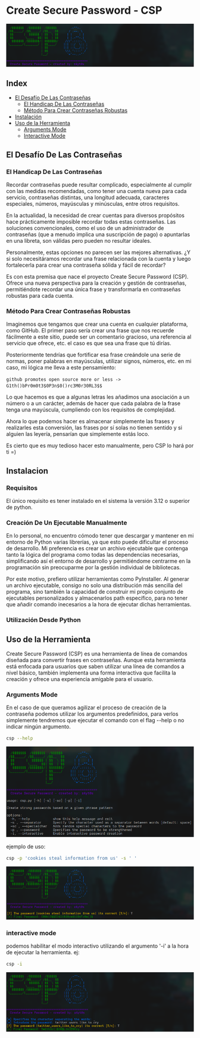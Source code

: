 # Create Secure Password - CSP
![Logo](./img/logo.png)

## Index
- [El Desafío De Las Contraseñas](#el-desafío-de-las-contraseñas)
    - [El Handicap De Las Contraseñas](#el-handicap-de-las-contraseñas)
    - [Método Para Crear Contraseñas Robustas](#método-para-crear-contraseñas-robustas)
- [Instalación](#instalacion)
- [Uso de la Herramienta](#uso-de-la-herramienta)
    - [Arguments Mode](#arguments-mode)
    - [Interactive Mode](#interactive-mode)

## El Desafío De Las Contraseñas

### El Handicap De Las Contraseñas

Recordar contraseñas puede resultar complicado, especialmente al cumplir con las medidas recomendadas, como tener una cuenta nueva para cada servicio, contraseñas distintas, una longitud adecuada, caracteres especiales, números, mayúsculas y minúsculas, entre otros requisitos.

En la actualidad, la necesidad de crear cuentas para diversos propósitos hace prácticamente imposible recordar todas estas contraseñas. Las soluciones convencionales, como el uso de un administrador de contraseñas (que a menudo implica una suscripción de pago) o apuntarlas en una libreta, son válidas pero pueden no resultar ideales.

Personalmente, estas opciones no parecen ser las mejores alternativas. ¿Y si solo necesitáramos recordar una frase relacionada con la cuenta y luego fortalecerla para crear una contraseña sólida y fácil de recordar?

Es con esta premisa que nace el proyecto Create Secure Password (CSP). Ofrece una nueva perspectiva para la creación y gestión de contraseñas, permitiéndote recordar una única frase y transformarla en contraseñas robustas para cada cuenta.

### Método Para Crear Contraseñas Robustas

Imaginemos que tengamos que crear una cuenta en cualquier plataforma, como GitHub. El primer paso sería crear una frase que nos recuerde fácilmente a este sitio, puede ser un comentario gracioso, una referencia al servicio que ofrece, etc. el caso es que sea una frase que tú dirías.

Posteriormente tendrías que fortificar esa frase creándole una serie de normas, poner palabras en mayúsculas, utilizar signos, números, etc. en mi caso, mi lógica me lleva a este pensamiento:

`github promotes open source more or less -> G1th()bPr0m0t3$0P3n$0()rc3M0r30RL3$$`

Lo que hacemos es que a algunas letras les añadimos una asociación a un número o a un carácter, además de hacer que cada palabra de la frase tenga una mayúscula, cumpliendo con los requisitos de complejidad.

Ahora lo que podemos hacer es almacenar simplemente las frases y realizarles esta conversión, las frases por sí solas no tienen sentido y si alguien las leyería, pensarían que simplemente estás loco.

Es cierto que es muy tedioso hacer esto manualmente, pero CSP lo hará por ti =)

## Instalacion

### Requisitos
El único requisito es tener instalado en el sistema la versión 3.12 o superior de python.

### Creación De Un Ejecutable Manualmente

En lo personal, no encuentro cómodo tener que descargar y mantener en mi entorno de Python varias librerías, ya que esto puede dificultar el proceso de desarrollo. Mi preferencia es crear un archivo ejecutable que contenga tanto la lógica del programa como todas las dependencias necesarias, simplificando así el entorno de desarrollo y permitiéndome centrarme en la programación sin preocuparme por la gestión individual de bibliotecas.

Por este motivo, prefiero utilizar herramientas como PyInstaller. Al generar un archivo ejecutable, consigo no solo una distribución más sencilla del programa, sino también la capacidad de construir mi propio conjunto de ejecutables personalizados y almacenarlos path específico, para no tener que añadir comando inecesarios a la hora de ejecutar dichas herramientas. 


### Utilización Desde Python

## Uso de la Herramienta
Create Secure Password (CSP) es una herramienta de línea de comandos diseñada para convertir frases en contraseñas. Aunque esta herramienta está enfocada para usuarios que saben utilizar una línea de comandos a nivel básico, también implementa una forma interactiva que facilita la creación y ofrece una experiencia amigable para el usuario.

### Arguments Mode

En el caso de que queramos agilizar el proceso de creación de la contraseña podemos utilizar los argumentos predefinidos, para verlos simplemente tendremos que ejecutar el comando con el flag --help o no indicar ningún argumento.
``` bash
csp --help
```
![help_menu](./img/help_menu.png)

ejemplo de uso:

``` bash
csp -p 'cookies steal information from us' -s ' '
```
![args_mode](./img/args_mode.png)

### interactive mode

podemos habilitar el modo interactivo utilizando el argumento '-i' a la hora de ejecutar la herramienta. ej:
``` bash
csp -i
```
![interactive_mode](./img/interactive_mode.png)